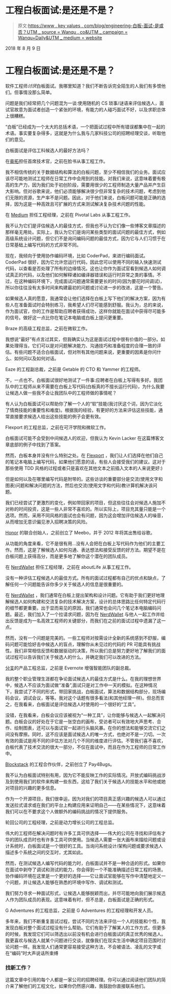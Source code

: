 # 工程白板面试:是还是不是？

> 原文:[https://www . key values . com/blog/engineering-白板-面试-是或否？UTM _ source = Wanqu . co&UTM _ campaign = Wanqu+Daily&UTM _ medium = website](https://www.keyvalues.com/blog/engineering-whiteboard-interviews-yay-or-nay?utm_source=wanqu.co&utm_campaign=Wanqu+Daily&utm_medium=website)

2018 年 8 月 9 日

# 工程白板面试:是还是不是？

软件工程师*讨厌*白板面试。我哪里知道？我们不断告诉完全陌生的人我们有多恨他们。但事情没那么简单。

问题是我们经常把几个问题混为一谈:使用随机的 CS 琐事/谜语来评估候选人，面试官故意为面试者创造一个紧张的环境，有能力的人碰巧面试不好，以及求职总体上很糟糕。

“白板”已经成为一个太大的总括术语，一个把面试过程中所有错误都集中在一起的术语。事实要复杂得多，这就是为什么我与几家科技公司的招聘经理交谈，听取他们的意见。

白板面试是评估工科候选人的最好方法吗？

在[奥拓](/alto)担任首席技术官，之前在脸书从事工程工作。

我不相信传统的关于数据结构和算法的白板问题，至少不相信我们的业务。面试应该尽可能地测试工程师在日常工作中会用到的技能。对我们来说，这意味着要有极高的生产力，因为我们处于初创阶段，需要用很少的工程师制造大量产品并产生巨大影响。但对谷歌来说，他们必须能够解决很少但非常复杂的技术问题，考虑到他们无限的资源，生产率不是问题。因此，对于他们来说，白板问题可能是正确的选择，因为这是一种高效且可扩展的方式来测试解决复杂技术问题的性能。

在 [Medium](/medium) 担任工程经理，之前在 Pivotal Labs 从事工程工作。

我不认为它们是评估候选人的最佳方式，但我也不认为它们像一些博客文章描述的那样毫无用处。实际上，我认为它们是询问某些类型的面试问题的最佳方式，例如高级系统设计问题，但它们不是询问编码问题的最佳方式，因为它与人们习惯于在日常基础上编写代码的方式非常不同。

现在，我倾向于使用协作编码环境，比如 CoderPad，来进行编码面试。CoderPad 很好，因为它允许您运行代码，因此您可以使用不同的输入快速测试代码，以查看是否处理了所有的边缘情况。这也让你作为面试官看到候选人如何调试真正的代码，以及他们如何解释诸如编译器错误和运行时异常之类的事情。不过，在这种编码环境下，完成面试问题通常需要更长的时间(因为要花时间调试)，所以你往往没有太多时间来构建最初的问题或讨论进一步的改进，这是一个警告。

如果候选人真的愿意，我通常会让他们选择在白板上写下他们的解决方案，因为有些人在准备面试时会特别练习，我希望人们尽可能感到舒服。我认为，总的来说，作为面试官，你的工作是帮助应聘者获得成功，这样你就能在面试中获得尽可能多的信号。做好这一点比你在笔记本电脑或白板上提问更重要。

Braze 的高级工程总监，之前在微软工作。

我想说“最好”有点言过其实，但我确实认为这是面试过程中很有价值的一部分。如果处理得当，它们可以是对问题解决能力、沟通技巧和准备程度的合理一致的评估。有些问题不适合白板面试，但对所有其他问题来说，更重要的因素是你问什么、如何问以及如何对话。

Eaze 的工程副总裁，之前是 Getable 的 CTO 和 Yammer 的工程师。

不，一点也不。白板面试很好地测试了一件事:应聘者在白板上写得有多好。我团队中的工程师从来不需要在白板上写代码(白板真的不擅长运行代码)，为什么我要让候选人做一些我不会让我团队中的工程师做的事情呢？

有人认为白板面试可以帮助你了解一个人的“软”技能(我讨厌这个词，因为它淡化了情商技能的重要性和难度)。根据我的经验，有更好的方法来评估这些技能，通常直接要求候选人给出这些技能的例子会更有效。

Flexport 的工程总监，之前在可汗学院和微软工作。

白板面试可能不会受到中间候选人的欢迎，但我认为 Kevin Lacker 在这篇博客文章底部的例子中找到了答案。

然而，白板本身并没有什么特别之处。在 [Flexport](/flexport) ，我们让人们选择在他们自己的笔记本电脑上编写代码，如果他们愿意的话，有些人会接受我们的建议。这对于那些使用 TDD 风格的过程或者只是喜欢在其他文本之前插入文本的人来说更好:)

但是如何以及在哪里编写代码是附带的。这些访谈的重要部分是交流(使用文字和图表)问题和解决问题的方法，然后也交流(使用文字和代码)教计算机解决该问题。

我们已经尝试了更激烈的变化，例如带回家的项目，但这些往往会对候选人施加不对称的时间投资，这是一些人非常不喜欢的。所以实际上，项目充其量只能是一个选项。然而，采用不同风格的面试也会有问题，因为这会增加评估候选人的噪音，从而增加无意识偏见渗入招聘决策的风险。

[Honor](/honor) 的联合创始人，之前创立了 Meebo，并于 2012 年将其出售给谷歌。

从功能的角度来看，它不是很有用...没有人会把在白板上写代码作为他们的主要工作。然而，这是了解候选人如何沟通、表达想法和接受反馈的好方法。期望不是在白板问题上获得高分，而是更多地了解你这个潜在的团队成员。

在 [NerdWallet](/nerdwallet) 担任工程经理，之前在 aboutLife 从事工程工作。

没有一种评估工程候选人的最佳方式。所有的面试过程都有自己的优点和缺点，了解任何一个问题能告诉你多少关于候选人的信息是很重要的。

在 [NerdWallet](/nerdwallet) ，我们通常在白板上提出架构和设计问题。它有助于我们更好地理解候选人如何构建和交流复杂的技术解决方案，设计的总体思路比任何特定代码行的细节都更重要。出于显而易见的原因，我们通常也会问几个笔记本电脑编码问题。最近，我们加入了一个拉请求问题，因为在 [NerdWallet](/nerdwallet) 与他人一起工作并给出反馈是成为一名高效工程师的关键部分，而我们在之前的面试过程中遗漏了这一点。

然而，没有一个问题是完美的。一些工程师对按需设计全新的系统感到不舒服，编码问题可能恰好击中候选人的盲点，理解你从未见过的代码的 PR 可能具有挑战性。我们非常相信反馈和数据驱动的决策，所以我们总是努力更好地了解我们的面试过程可以告诉我们关于候选人的什么，并确定我们可以改进的方法。

[分支](/branch)的产品工程总监，之前是 Evernote 增强智能团队的副总裁。

我的整个职业管理生涯都在争论面试候选人的最佳方式是什么。在我的理想世界中，候选人不应该为面试做“准备”,面试只是对工作中一天的模拟。在这种情况下，我尝试了不同的形式，带回家挑战，白板面试，算法和数据结构部分，现场编码会议，调试会议，等等。我对这个话题有很多看法(和其他经理一样)。但总而言之，在我看来，白板面试是评估候选人时使用的一个很好的“工具”。

没错，在我看来，白板会议应该被视为“一种工具”，让你能够与候选人一起解决问题。白板会议的好处在于它是一张空白的画布，受访者可以有效地大声思考、合作、绘制图表，还可以与面试官一起进行头脑风暴。在你的想法和能够交流它们之间没有摩擦。同时，这不应该是面试候选人的唯一方式，也绝对不是一刀切。一次有效的面试是用不同的评估方法对几个不同的维度进行评估。不管我们喜不喜欢，白板代表了技术交流的很大一部分，不仅在面试中，而且在作为工程师的日常工作中。

[Blockstack](/blockstack) 的工程合作伙伴，之前创立了 Pay4Bugs。

我不认为白板面试特别有用，因为它不能反映工作的实际情况。开放式编码挑战涉及到使用我们的软件来构建一些东西，这给了我们关于候选人的技能水平和他或她对项目的兴趣的更多信息。

作为一个开源项目，我们很幸运，因为对我们的项目真正感兴趣的候选人可以通过发送拉式请求或在我们的平台上构建应用来证明自己——在某些情况下，这意味着我们可以在不要求这个人做额外的编码挑战的情况下提供服务。

轮回公司的工程经理，之前是动力增长公司的工程总监。

伟大的工程师在解决问题时有许多工具可供选择——伟大的公司在寻找和评估有才华的团队成员时也有许多工具可供使用。当候选人需要一张大画布来描绘问题或设计系统时，白板面试是一个很好的工具。当询问系统设计/架构问题或要求候选人描述多个系统之间的交互时，尤其如此。

然而，在测试候选人编写代码的能力时，白板面试并不是一种合适的形式。如果你在面试中剥夺了调试和测试的能力，你会得到一个不能准确描述日常工程的场景。协作编码环境在这里是一个更好的选择——它让面试官能够在写作中清楚地定义一个问题，并让候选人能够在熟悉的环境中写作、调试和测试。

我们努力寻求一种面试形式，让候选人能够脱颖而出，并尽可能地向我们展示候选人作为团队成员的表现。这意味着有时，但不总是，白板面试是正确的形式。

G Adventures 的工程总监，之前是 G Adventures 的工程经理和开发人员。

多年来，我们不断重复面试过程，尝试不同的方法来评估一个人的技能和个性，我发现白板对整个面试过程没有什么帮助。它们有助于了解某人的工作方式，但更多的时候，我发现它们可以筛选出以前没有机会进行白板面试的真正优秀的候选人。我更喜欢与候选人就某个问题进行交谈，就像我们在现实生活中确定项目范围时讨论问题一样。我发现人们通常更容易接受这种方法，不会被语法、凌乱的文字或在“编码”时大声说话所束缚

### 找新工作？

这篇文章中引用的每个人都是一家公司的招聘经理。你可以通过阅读他们团队的简介来了解他们的工程文化，如果你仍然感兴趣，我鼓励你直接联系他们。